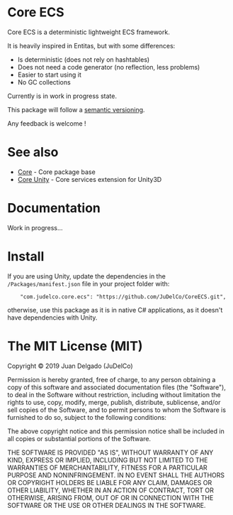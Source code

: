 Core ECS
=====================

Core ECS is a deterministic lightweight ECS framework.

It is heavily inspired in Entitas, but with some differences:

- Is deterministic (does not rely on hashtables)
- Does not need a code generator (no reflection, less problems)
- Easier to start using it
- No GC collections

Currently is in work in progress state.

This package will follow a [semantic versioning](http://semver.org/).

Any feedback is welcome !


See also
=====================

- [Core](https://github.com/JuDelCo/Core) - Core package base
- [Core Unity](https://github.com/JuDelCo/CoreUnity) - Core services extension for Unity3D


Documentation
=====================

Work in progress...


Install
=====================

If you are using Unity, update the dependencies in the ```/Packages/manifest.json``` file in your project folder with:

```
	"com.judelco.core.ecs": "https://github.com/JuDelCo/CoreECS.git",
```

otherwise, use this package as it is in native C# applications, as it doesn't have dependencies with Unity.


The MIT License (MIT)
=====================

Copyright © 2019 Juan Delgado (JuDelCo)

Permission is hereby granted, free of charge, to any person obtaining a copy
of this software and associated documentation files (the "Software"), to deal
in the Software without restriction, including without limitation the rights
to use, copy, modify, merge, publish, distribute, sublicense, and/or sell
copies of the Software, and to permit persons to whom the Software is
furnished to do so, subject to the following conditions:

The above copyright notice and this permission notice shall be included in
all copies or substantial portions of the Software.

THE SOFTWARE IS PROVIDED "AS IS", WITHOUT WARRANTY OF ANY KIND, EXPRESS OR
IMPLIED, INCLUDING BUT NOT LIMITED TO THE WARRANTIES OF MERCHANTABILITY,
FITNESS FOR A PARTICULAR PURPOSE AND NONINFRINGEMENT. IN NO EVENT SHALL THE
AUTHORS OR COPYRIGHT HOLDERS BE LIABLE FOR ANY CLAIM, DAMAGES OR OTHER
LIABILITY, WHETHER IN AN ACTION OF CONTRACT, TORT OR OTHERWISE, ARISING FROM,
OUT OF OR IN CONNECTION WITH THE SOFTWARE OR THE USE OR OTHER DEALINGS IN
THE SOFTWARE.
